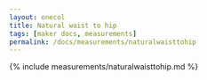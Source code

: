 ```yaml
---
layout: onecol
title: Natural waist to hip
tags: [maker docs, measurements]
permalink: /docs/measurements/naturalwaisttohip
---
```

{% include measurements/naturalwaisttohip.md %}
